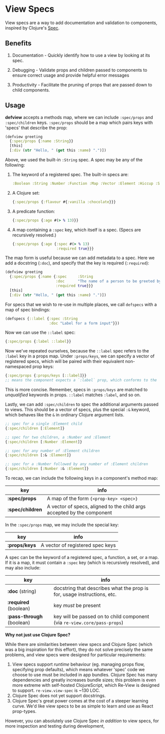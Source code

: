 # View Specs

View specs are a way to add documentation and validation to components, inspired by Clojure's [Spec](https://clojure.org/about/spec).

## Benefits

1. Documentation - Quickly identify how to use a view by looking at its spec.

2. Debugging - Validate props and children passed to components to ensure correct usage and provide helpful error messages

3. Productivity - Facilitate the pruning of props that are passed down to child components.

## Usage

**defview** accepts a methods map, where we can include `:spec/props` and `:spec/children` keys. `:spec/props` should be a map which pairs keys with 'specs' that describe the prop:

```clj
(defview greeting
  {:spec/props {:name :String}}
  [this]
  [:div (str "Hello, " (get this :name) ".")])
```

Above, we used the built-in `:String` spec. A spec may be any of the following:

1. The keyword of a registered spec. The built-in specs are:
   ```clj
   :Boolean :String :Number :Function :Map :Vector :Element :Hiccup :SVG :Object :Keyword
   ```
2. A Clojure set:
    ```clj 
    {:spec/props {:flavour #{:vanilla :chocolate}}}
    ```
3. A predicate function:
    ```clj 
    {:spec/props {:age #(> % 13)}}
    ```
3. A map containing a `:spec` key, which itself is a spec. (Specs are recursively resolved.)
    ```clj 
    {:spec/props {:age {:spec #(> % 13)
                        :required true}}}
    ```

The map form is useful because we can add metadata to a spec. Here we add a docstring (`:doc`), and specify that the key is required (`:required`):

```clj
(defview greeting
  {:spec/props {:name {:spec     :String
                       :doc      "The name of a person to be greeted by this component."
                       :required true}}}
  [this]
  [:div (str "Hello, " (get this :name) ".")])
```

For specs that we wish to re-use in multiple places, we call `defspecs` with a map of spec bindings:

```clj
(defspecs {::label {:spec :String
                    :doc "Label for a form input"}})
```

Now we can use the `::label` spec:

```clj
{:spec/props {:label ::label}}
```

Now we've repeated ourselves, because the `::label` spec refers to the `:label` key in a props map. Under `:props/keys`, we can specify a vector of registered specs, which will be paired with their equivalent non-namespaced prop keys:

```clj
{:spec/props {:props/keys [::label]}}
;; means the component expects a `:label` prop, which conforms to the `::label` spec
```

This is more concise. Remember, specs in `:props/keys` are matched to _unqualified_ keywords in props. `::label` matches `:label`, and so on.

Lastly, we can add `:spec/children` to spec the additional arguments passed to views. This should be a vector of specs, plus the special `:&` keyword, which behaves like the `&` in ordinary Clojure argument lists.

```clj
;; spec for a single :Element child
{:spec/children [:Element]}

;; spec for two children, a :Number and :Element
{:spec/children [:Number :Element]}

;; spec for any number of :Element children
{:spec/children [:& :Element]}

;; spec for a :Number followed by any number of :Element children
{:spec/children [:Number :& :Element]}
```

To recap, we can include the following keys in a component's method map:

| key | info |
| --- | --- |
| **:spec/props** | A map of the form `{<prop-key> <spec>}` |
| **:spec/children** | A vector of specs, aligned to the child args accepted by the component |

In the `:spec/props` map, we may include the special key:

| key | info |
| --- | --- |
| **:props/keys** | A vector of registered spec keys |

A spec can be the keyword of a registered spec, a function, a set, or a map. If it is a map, it must contain a `:spec` key (which is recursively resolved), and may also include:

| key | info |
| --- | --- |
| **:doc** (string) | docstring that describes what the prop is for, usage instructions, etc. |
| **:required** (boolean) | key *must* be present |
| **:pass-through** (boolean) | key will be passed on to child component (via `re-view.core/pass-props`)|

**Why not just use Clojure Spec?**

While there are similarities between view specs and Clojure Spec (which was a big inspiration for this effort), they do not solve precisely the same problems, and view specs were designed for particular requirements:

1. View specs support _runtime_ behaviour (eg. managing props flow, specifying prop defaults), which means whatever 'spec' code we choose to use must be included in app bundles. Clojure Spec has many dependencies and greatly increases bundle sizes; this problem is even more extreme with self-hosted ClojureScript, which Re-View is designed to support. `re-view.view-spec` is ~130 LOC.
2. Clojure Spec does not yet support docstrings.
3. Clojure Spec's great power comes at the cost of a steeper learning curve. We'd like view specs to be as simple to learn and use as React prop-types. 

However, you can absolutely use Clojure Spec _in addition_ to view specs, for more inspection and testing during development, 
